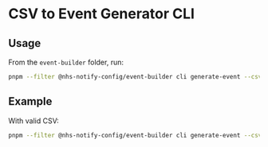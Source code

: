 # CSV to Event Generator CLI

## Usage

From the `event-builder` folder, run:

```bash
pnpm --filter @nhs-notify-config/event-builder cli generate-event --csv-file <<path to file>>
```

## Example

With valid CSV:

```bash
pnpm --filter @nhs-notify-config/event-builder cli generate-event --csv-file ../inputs/sample.csv
```
